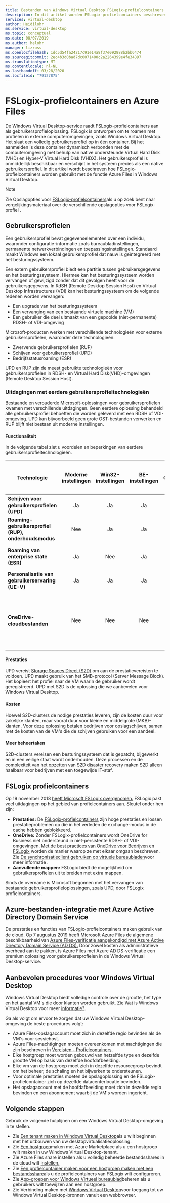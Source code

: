 ```yaml
---
title: Bestanden van Windows Virtual Desktop FSLogix-profielcontainers - Azure
description: In dit artikel worden FSLogix-profielcontainers beschreven in Windows Virtual Desktop- en Azure-bestanden.
services: virtual-desktop
author: Heidilohr
ms.service: virtual-desktop
ms.topic: conceptual
ms.date: 08/07/2019
ms.author: helohr
manager: lizross
ms.openlocfilehash: 1dc5d54fa24217c91e14a8f37e092888b2bb6474
ms.sourcegitcommit: 2ec4b3d0bad7dc0071400c2a2264399e4fe34897
ms.translationtype: MT
ms.contentlocale: nl-NL
ms.lasthandoff: 03/28/2020
ms.locfileid: "79127875"
---
```

# <a name="fslogix-profile-containers-and-azure-files"></a>FSLogix-profielcontainers en Azure Files

De Windows Virtual Desktop-service raadt FSLogix-profielcontainers aan als gebruikersprofieloplossing. FSLogix is ontworpen om te roamen met profielen in externe computeromgevingen, zoals Windows Virtual Desktop. Het slaat een volledig gebruikersprofiel op in één container. Bij het aanmelden is deze container dynamisch verbonden met de computeromgeving met behulp van native ondersteunde Virtual Hard Disk (VHD) en Hyper-V Virtual Hard Disk (VHDX). Het gebruikersprofiel is onmiddellijk beschikbaar en verschijnt in het systeem precies als een native gebruikersprofiel. In dit artikel wordt beschreven hoe FSLogix-profielcontainers worden gebruikt met de functie Azure Files in Windows Virtual Desktop.

>[!NOTE]
>Zie Opslagopties voor [FSLogix-profielcontainers](store-fslogix-profile.md)als u op zoek bent naar vergelijkingsmateriaal over de verschillende opslagopties voor FSLogix-profiel .

## <a name="user-profiles"></a>Gebruikersprofielen

Een gebruikersprofiel bevat gegevenselementen over een individu, waaronder configuratie-informatie zoals bureaubladinstellingen, permanente netwerkverbindingen en toepassingsinstellingen. Standaard maakt Windows een lokaal gebruikersprofiel dat nauw is geïntegreerd met het besturingssysteem.

Een extern gebruikersprofiel biedt een partitie tussen gebruikersgegevens en het besturingssysteem. Hiermee kan het besturingssysteem worden vervangen of gewijzigd zonder dat dit gevolgen heeft voor de gebruikersgegevens. In RdSH (Remote Desktop Session Host) en Virtual Desktop Infrastructures (VDI) kan het besturingssysteem om de volgende redenen worden vervangen:

- Een upgrade van het besturingssysteem
- Een vervanging van een bestaande virtuele machine (VM)
- Een gebruiker die deel uitmaakt van een gepoolde (niet-permanente) RDSH- of VDI-omgeving

Microsoft-producten werken met verschillende technologieën voor externe gebruikersprofielen, waaronder deze technologieën:
- Zwervende gebruikersprofielen (RUP)
- Schijven voor gebruikersprofiel (UPD)
- Bedrijfsstatusroaming (ESR)

UPD en RUP zijn de meest gebruikte technologieën voor gebruikersprofielen in RDSH- en Virtual Hard Disk(VHD)-omgevingen (Remote Desktop Session Host).

### <a name="challenges-with-previous-user-profile-technologies"></a>Uitdagingen met eerdere gebruikersprofieltechnologieën

Bestaande en verouderde Microsoft-oplossingen voor gebruikersprofielen kwamen met verschillende uitdagingen. Geen eerdere oplossing behandeld alle gebruikersprofiel behoeften die worden geleverd met een RDSH of VDI-omgeving. UPD kan bijvoorbeeld geen grote OST-bestanden verwerken en RUP blijft niet bestaan uit moderne instellingen.

#### <a name="functionality"></a>Functionaliteit

In de volgende tabel ziet u voordelen en beperkingen van eerdere gebruikersprofieltechnologieën.

| Technologie | Moderne instellingen | Win32-instellingen | BE-instellingen | Gebruikersgegevens | Ondersteund op server SKU | Back-endopslag op Azure | Back-end opslag on-premises | Versieondersteuning | Volgende aanmeldingstijd |Opmerkingen|
| ---------- | :-------------: | :------------: | :---------: | --------: | :---------------------: | :-----------------------: | :--------------------------: | :-------------: | :---------------------: |-----|
| **Schijven voor gebruikersprofielen (UPD)** | Ja | Ja | Ja | Ja | Ja | Nee | Ja | Win 7+ | Ja | |
| **Roaming-gebruikersprofiel (RUP), onderhoudsmodus** | Nee | Ja | Ja | Ja | Ja| Nee | Ja | Win 7+ | Nee | |
| **Roaming van enterprise state (ESR)** | Ja | Nee | Ja | Nee | Zie notities | Ja | Nee | Win 10 | Nee | Functies op server SKU, maar geen ondersteunende gebruikersinterface |
| **Personalisatie van gebruikerservaring (UE-V)** | Ja | Ja | Ja | Nee | Ja | Nee | Ja | Win 7+ | Nee |  |
| **OneDrive-cloudbestanden** | Nee | Nee | Nee | Ja | Zie notities | Zie notities  | Zie Notities | Win 10 RS3 | Nee | Niet getest op server SKU. Back-endopslag op Azure is afhankelijk van de synchronisatieclient. Back-end opslag on-prem heeft een synchronisatieclient nodig. |

#### <a name="performance"></a>Prestaties

UPD vereist [Storage Spaces Direct (S2D)](/windows-server/remote/remote-desktop-services/rds-storage-spaces-direct-deployment/) om aan de prestatievereisten te voldoen. UPD maakt gebruik van het SMB-protocol (Server Message Block). Het kopieert het profiel naar de VM waarin de gebruiker wordt geregistreerd. UPD met S2D is de oplossing die we aanbevelen voor Windows Virtual Desktop.  

#### <a name="cost"></a>Kosten

Hoewel S2D-clusters de nodige prestaties leveren, zijn de kosten duur voor zakelijke klanten, maar vooral duur voor kleine en middelgrote (MKB)-klanten. Voor deze oplossing betalen bedrijven voor opslagschijven, samen met de kosten van de VM's die de schijven gebruiken voor een aandeel.

#### <a name="administrative-overhead"></a>Meer beheertaken

S2D-clusters vereisen een besturingssysteem dat is gepatcht, bijgewerkt en in een veilige staat wordt onderhouden. Deze processen en de complexiteit van het opzetten van S2D disaster recovery maken S2D alleen haalbaar voor bedrijven met een toegewijde IT-staf.

## <a name="fslogix-profile-containers"></a>FSLogix profielcontainers

Op 19 november 2018 [heeft Microsoft FSLogix overgenomen.](https://blogs.microsoft.com/blog/2018/11/19/microsoft-acquires-fslogix-to-enhance-the-office-365-virtualization-experience/) FSLogix pakt veel uitdagingen op het gebied van profielcontainers aan. Sleutel onder hen zijn:

- **Prestaties:** De [FSLogix-profielcontainers](/fslogix/configure-profile-container-tutorial/) zijn hoge prestaties en lossen prestatieproblemen op die in het verleden de exchange-modus in de cache hebben geblokkeerd.
- **OneDrive:** Zonder FSLogix-profielcontainers wordt OneDrive for Business niet ondersteund in niet-persistente RDSH- of VDI-omgevingen. [Met de best practices van OneDrive voor Bedrijven en FSLogix](/fslogix/overview/) worden de manier waarop ze met elkaar omgaan beschreven. Zie [De synchronisatieclient gebruiken op virtuele bureaubladen](/deployoffice/rds-onedrive-business-vdi/)voor meer informatie .
- **Aanvullende mappen:** FSLogix biedt de mogelijkheid om gebruikersprofielen uit te breiden met extra mappen.

Sinds de overname is Microsoft begonnen met het vervangen van bestaande gebruikersprofieloplossingen, zoals UPD, door FSLogix profielcontainers.

## <a name="azure-files-integration-with-azure-active-directory-domain-service"></a>Azure-bestanden-integratie met Azure Active Directory Domain Service

De prestaties en functies van FSLogix-profielcontainers maken gebruik van de cloud. Op 7 augustus 2019 heeft Microsoft Azure Files de algemene beschikbaarheid van [Azure Files-verificatie aangekondigd met Azure Active Directory Domain Service (AD DS).](../storage/files/storage-files-active-directory-overview.md) Door zowel kosten als administratieve overhead aan te pakken, is Azure Files met Azure AD DS-verificatie een premium oplossing voor gebruikersprofielen in de Windows Virtual Desktop-service.

## <a name="best-practices-for-windows-virtual-desktop"></a>Aanbevolen procedures voor Windows Virtual Desktop

Windows Virtual Desktop biedt volledige controle over de grootte, het type en het aantal VM's die door klanten worden gebruikt. Zie Wat is Windows Virtual Desktop voor meer [informatie?](overview.md).

Ga als volgt om ervoor te zorgen dat uw Windows Virtual Desktop-omgeving de beste procedures volgt:

- Azure Files-opslagaccount moet zich in dezelfde regio bevinden als de VM's voor sessiehost.
- Azure Files-machtigingen moeten overeenkomen met machtigingen die zijn beschreven in [Vereisten - Profielcontainers](/fslogix/fslogix-storage-config-ht).
- Elke hostgroep moet worden gebouwd van hetzelfde type en dezelfde grootte VM op basis van dezelfde hoofdafbeelding.
- Elke vm van de hostgroep moet zich in dezelfde resourcegroep bevindt om het beheer, de schaling en het bijwerken te ondersteunen.
- Voor optimale prestaties moeten de opslagoplossing en de FSLogix-profielcontainer zich op dezelfde datacenterlocatie bevinden.
- Het opslagaccount met de hoofdafbeelding moet zich in dezelfde regio bevinden en een abonnement waarbij de VM's worden ingericht.

## <a name="next-steps"></a>Volgende stappen

Gebruik de volgende hulplijnen om een Windows Virtual Desktop-omgeving in te stellen.

- Zie [Een tenant maken in Windows Virtual Desktop](tenant-setup-azure-active-directory.md)als u wilt beginnen met het uitbouwen van uw desktopvirtualisatieoplossing.
- Zie [Een hostgroep](create-host-pools-azure-marketplace.md)maken met Azure Marketplace als u een hostgroep wilt maken in uw Windows Virtual Desktop-tenant.
- Zie Azure Files share instellen als u volledig beheerde bestandsshares in de cloud wilt [instellen.](/azure/storage/files/storage-files-active-directory-enable/)
- Zie [Een profielcontainer maken voor een hostgroep maken met een bestandsshare](create-host-pools-user-profile.md)als u de profielcontainers van FSLogix wilt configureren.
- Zie [App-groepen voor Windows Virtueel bureaublad](manage-app-groups.md)beheren als u gebruikers wilt toewijzen aan een hostgroep.
- Zie Verbinding maken met [Windows Virtual Desktop](connect-web.md)voor toegang tot uw Windows Virtual Desktop-bronnen vanuit een webbrowser.
